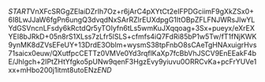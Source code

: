 $START$VnXFcSRGgZElaiDZrIh7Oz+r6jArC4pXYtCt2eIFPDGciimF9gXkZSx0+6I8LwJJaW6fgPn6ungQ3dvqdNxSArRZlrEUXdpgG1ItOBpZFLFNJWRsJlwYLYdGSVncnLFsdy6kRctdQr5yTOIyfn6tLs5wmKuJXqqoag+3Sx+pueyx/eXrEXYEI8bJRkD+05n8rS1XLss7zLfr5lSLS+cfmfs4iQ7FdRi85bP1w5Tw/fT1fNjKWK9ynMK8dZVsEFeUY+13DrdE3Oblm+wysmS38tpFnbO8sCAeTgHNAxuigrHvs71saicx0euw/QXutfpcCETTz0VMVe0Yd3rqflKaXp7fcBbVhJSCV9EnEEakF4bE/Jhlgch+2IPtZHtYfgko5pUNw9qenF3HgzEvy9yiuvu0ORRCvKa+pcFrYUVe1xx+mHbo200j1itmt8utoENz$END$